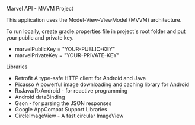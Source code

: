 Marvel API - MVVM Project

This application uses the Model-View-ViewModel (MVVM) architecture.

To run locally, create gradle.properties file in project`s root folder and put your public and private key.

- marvelPublicKey = "YOUR-PUBLIC-KEY"
- marvelPrivateKey = "YOUR-PRIVATE-KEY"


Libraries

- Retrofit A type-safe HTTP client for Android and Java
- Picasso A powerful image downloading and caching library for Android
- RxJava/RxAndroid - for reactive programming
- Android dataBinding
- Gson - for parsing the JSON responses
- Google AppCompat Support Libraries
- CircleImageView - A fast circular ImageView
